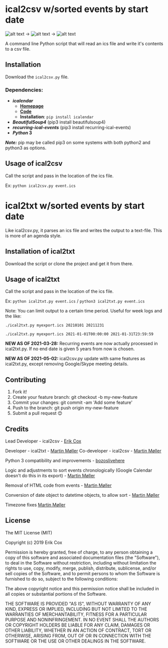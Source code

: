 # ical2csv w/sorted events by start date

![alt text](images/ics.png) → ![alt text](images/python.png) → ![alt text](images/csv.png) 

A command line Python script that will read an ics file and write it's contents to a csv file.

## Installation
Download the `ical2csv.py` file.

### Dependencies:
* ***icalendar***
	*  [**Homepage**](http://icalendar.readthedocs.org/)
	*  [**Code**](http://github.com/collective/icalendar)
    * **Installation**: `pip install icalendar`
* ***BeautifulSoup4*** (pip3 install beautifulsoup4)
* ***recurring-ical-events*** (pip3 install recurring-ical-events)
* ***Python* 3**

***Note:*** pip may be called pip3 on some systems with both python2 and python3 as options.

## Usage of ical2csv

Call the script and pass in the location of the ics file.

Ex: `python ical2csv.py event.ics`

# ical2txt w/sorted events by start date

Like ical2csv.py, it parses an ics file and writes the output to a text-file. This is more of an agenda style.

## Installation of ical2txt
Download the script or clone the project and get it from there.

## Usage of ical2txt

Call the script and pass in the location of the ics file.

Ex: `python ical2txt.py event.ics` / `python3 ical2txt.py event.ics`

Note: You can limit output to a certain time period. Useful for week logs and the like:

`./ical2txt.py myexport.ics 20210101 20211231`

`./ical2txt.py myexport.ics 2021-01-01T00:00:00 2021-01-31T23:59:59`

**NEW AS OF 2021-03-28:** Recurring events are now actually processed in ical2txt.py. If no end date is given 5 years from now is chosen.

**NEW AS OF 2021-05-02:** ical2csv.py update with same features as ical2txt.py, except removing Google/Skype meeting details.

## Contributing

1. Fork it!
2. Create your feature branch: git checkout -b my-new-feature
3. Commit your changes: git commit -am 'Add some feature'
4. Push to the branch: git push origin my-new-feature
5. Submit a pull request 😊

## Credits

Lead Developer - ical2csv - [Erik Cox](https://github.com/erikcox/)

Developer - ical2txt - [Martin Møller](https://github.com/martinm76)
Co-developer - ical2csv - [Martin Møller](https://github.com/martinm76)

Python 3 compatibility and improvements - [bozoslivehere](https://github.com/bozoslivehere/)

Logic and adjustments to sort events chronologically (Google Calendar doesn't do this in its export) - [Martin Møller](https://github.com/martinm76)

Removal of HTML code from events - [Martin Møller](https://github.com/martinm76)

Conversion of date object to datetime objects, to allow sort - [Martin Møller](https://github.com/martinm76)

Timezone fixes [Martin Møller](https://github.com/martinm76)

## License

The MIT License (MIT)

Copyright (c) 2019 Erik Cox

Permission is hereby granted, free of charge, to any person obtaining a copy of this software and associated documentation files (the "Software"), to deal in the Software without restriction, including without limitation the rights to use, copy, modify, merge, publish, distribute, sublicense, and/or sell copies of the Software, and to permit persons to whom the Software is furnished to do so, subject to the following conditions:

The above copyright notice and this permission notice shall be included in all copies or substantial portions of the Software.

THE SOFTWARE IS PROVIDED "AS IS", WITHOUT WARRANTY OF ANY KIND, EXPRESS OR IMPLIED, INCLUDING BUT NOT LIMITED TO THE WARRANTIES OF MERCHANTABILITY, FITNESS FOR A PARTICULAR PURPOSE AND NONINFRINGEMENT. IN NO EVENT SHALL THE AUTHORS OR COPYRIGHT HOLDERS BE LIABLE FOR ANY CLAIM, DAMAGES OR OTHER LIABILITY, WHETHER IN AN ACTION OF CONTRACT, TORT OR OTHERWISE, ARISING FROM, OUT OF OR IN CONNECTION WITH THE SOFTWARE OR THE USE OR OTHER DEALINGS IN THE SOFTWARE.

